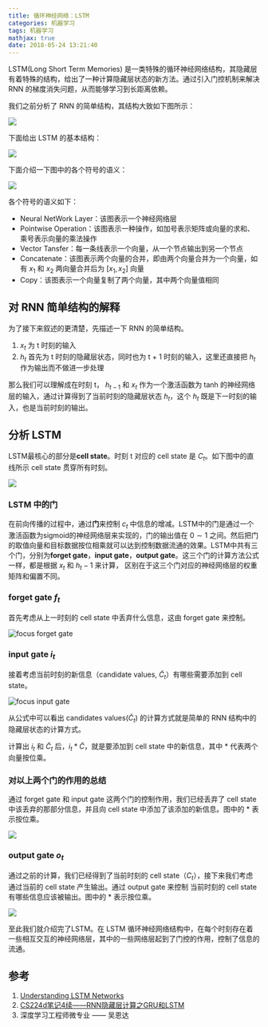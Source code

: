 ```yaml
---
title: 循环神经网络：LSTM
categories: 机器学习
tags: 机器学习
mathjax: true
date: 2018-05-24 13:21:40
---
```


LSTM(Long Short Term Memories) 是一类特殊的循环神经网络结构，其隐藏层有着特殊的结构，给出了一种计算隐藏层状态的新方法。通过引入门控机制来解决 RNN 的梯度消失问题，从而能够学习到长距离依赖。

我们之前分析了 RNN 的简单结构，其结构大致如下图所示：

![](/img/lstm1.png)

下面给出 LSTM 的基本结构：

![](/img/lstm2.png)

下面介绍一下图中的各个符号的语义：

![](/img/lstm3.png)

各个符号的语义如下：
- Neural NetWork Layer：该图表示一个神经网络层
- Pointwise Operation：该图表示一种操作，如加号表示矩阵或向量的求和、乘号表示向量的乘法操作
- Vector Tansfer：每一条线表示一个向量，从一个节点输出到另一个节点
- Concatenate：该图表示两个向量的合并，即由两个向量合并为一个向量，如有 $x_1$ 和 $x_2$ 两向量合并后为 $[x_1,x_2]$ 向量
- Copy：该图表示一个向量复制了两个向量，其中两个向量值相同

## 对 RNN 简单结构的解释

为了接下来叙述的更清楚，先描述一下 RNN 的简单结构。
1. $x_t$ 为 t 时刻的输入
2. $h_t$ 首先为 t 时刻的隐藏层状态，同时也为 t + 1 时刻的输入，这里还直接把 $h_t$ 作为输出而不做进一步处理

那么我们可以理解成在时刻 t， $h_{t-1}$ 和 $x_t$ 作为一个激活函数为 tanh 的神经网络层的输入，通过计算得到了当前时刻的隐藏层状态 $h_t$，这个 $h_t$ 既是下一时刻的输入，也是当前时刻的输出。

## 分析 LSTM

LSTM最核心的部分是**cell state**。时刻 t 对应的 cell state 是 $C_t$。如下图中的直线所示 cell state 贯穿所有时刻。

![](/img/lstm4.png)

### LSTM 中的门

在前向传播的过程中，通过**门**来控制 $c_t$ 中信息的增减。LSTM中的门是通过一个激活函数为sigmoid的神经网络层来实现的，门的输出值在 $0 \sim 1$ 之间。然后把门的取值向量和目标数据按位相乘就可以达到控制数据流通的效果。LSTM中共有三个门，分别为**forget gate**，**input gate**，**output gate**。这三个门的计算方法公式一样，都是根据 $x_t$ 和 $h_t−1$ 来计算， 区别在于这三个门对应的神经网络层的权重矩阵和偏置不同。

### forget gate $f_t$

首先考虑从上一时刻的 cell state 中丢弃什么信息，这由 forget gate 来控制。

![focus forget gate](/img/lstm5.png)

### input gate $i_t$

接着考虑当前时刻的新信息（candidate values, $\widetilde{C}_t$）有哪些需要添加到 cell state。

![focus input gate](/img/lstm6.png)

从公式中可以看出 candidates values($\widetilde{C}_t$) 的计算方式就是简单的 RNN 结构中的隐藏层状态的计算方式。

计算出 $i_t$ 和 $\widetilde{C}_t$ 后，$i_t * \widetilde{C}$，就是要添加到 cell state 中的新信息，其中 \* 代表两个向量按位乘。

### 对以上两个门的作用的总结

通过 forget gate 和 input gate 这两个门的控制作用，我们已经丢弃了 cell state 中该丢弃的那部分信息，并且向 cell state 中添加了该添加的新信息。图中的 $*$ 表示按位乘。

![](/img/lstm7.png)

### output gate $o_t$

通过之前的计算，我们已经得到了当前时刻的 cell state（$C_t$），接下来我们考虑通过当前的 cell state 产生输出。通过 output gate 来控制 当前时刻的 cell state 有哪些信息应该被输出。图中的 $*$ 表示按位乘。

![](/img/lstm8.png)


至此我们就介绍完了LSTM。在 LSTM 循环神经网络结构中，在每个时刻存在着一些相互交互的神经网络层，其中的一些网络层起到了门控的作用，控制了信息的流通。

## 参考
1. [Understanding LSTM Networks](https://colah.github.io/posts/2015-08-Understanding-LSTMs/)
2. [CS224d笔记4续——RNN隐藏层计算之GRU和LSTM](https://wugh.github.io/posts/2016/03/cs224d-notes4-recurrent-neural-networks-continue/)
3. 深度学习工程师微专业 —— 吴恩达


